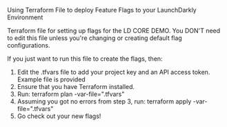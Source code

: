 Using Terraform File to deploy Feature Flags to your LaunchDarkly Environment

Terraform file for setting up flags for the LD CORE DEMO.
You DON'T need to edit this file unless you're changing or creating default flag configurations. 

If you just want to run this file to create the flags, then:
1. Edit the .tfvars file to add your project key and an API access token. Example file is provided
2. Ensure that you have Terraform installed.
3. Run: terraform plan -var-file=".tfvars"
4. Assuming you got no errors from step 3, run: terraform apply -var-file=".tfvars"
5. Go check out your new flags!